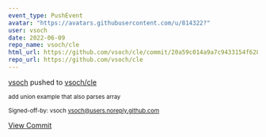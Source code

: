 ```yaml
---
event_type: PushEvent
avatar: "https://avatars.githubusercontent.com/u/814322?"
user: vsoch
date: 2022-06-09
repo_name: vsoch/cle
html_url: https://github.com/vsoch/cle/commit/20a59c014a9a7c9433154f6285bb465a3e0ab433
repo_url: https://github.com/vsoch/cle
---
```


<a href='https://github.com/vsoch' target='_blank'>vsoch</a> pushed to <a href='https://github.com/vsoch/cle' target='_blank'>vsoch/cle</a>

<small>add union example that also parses array

Signed-off-by: vsoch <vsoch@users.noreply.github.com></small>

<a href='https://github.com/vsoch/cle/commit/20a59c014a9a7c9433154f6285bb465a3e0ab433' target='_blank'>View Commit</a>